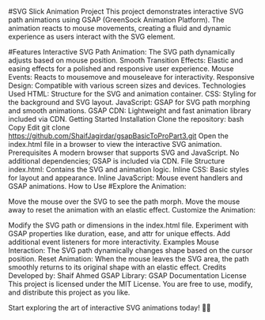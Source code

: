 #SVG Slick Animation Project
This project demonstrates interactive SVG path animations using GSAP (GreenSock Animation Platform). The animation reacts to mouse movements, creating a fluid and dynamic experience as users interact with the SVG element.

#Features
Interactive SVG Path Animation: The SVG path dynamically adjusts based on mouse position.
Smooth Transition Effects: Elastic and easing effects for a polished and responsive user experience.
Mouse Events: Reacts to mousemove and mouseleave for interactivity.
Responsive Design: Compatible with various screen sizes and devices.
Technologies Used
HTML: Structure for the SVG and animation container.
CSS: Styling for the background and SVG layout.
JavaScript: GSAP for SVG path morphing and smooth animations.
GSAP CDN: Lightweight and fast animation library included via CDN.
Getting Started
Installation
Clone the repository:
bash
Copy
Edit
git clone https://github.com/ShaifJagirdar/gsapBasicToProPart3.git
Open the index.html file in a browser to view the interactive SVG animation.
Prerequisites
A modern browser that supports SVG and JavaScript.
No additional dependencies; GSAP is included via CDN.
File Structure
index.html: Contains the SVG and animation logic.
Inline CSS: Basic styles for layout and appearance.
Inline JavaScript: Mouse event handlers and GSAP animations.
How to Use
#Explore the Animation:

Move the mouse over the SVG to see the path morph.
Move the mouse away to reset the animation with an elastic effect.
Customize the Animation:

Modify the SVG path or dimensions in the index.html file.
Experiment with GSAP properties like duration, ease, and attr for unique effects.
Add additional event listeners for more interactivity.
Examples
Mouse Interaction: The SVG path dynamically changes shape based on the cursor position.
Reset Animation: When the mouse leaves the SVG area, the path smoothly returns to its original shape with an elastic effect.
Credits
Developed by: Shaif Ahmed
GSAP Library: GSAP Documentation
License
This project is licensed under the MIT License. You are free to use, modify, and distribute this project as you like.

Start exploring the art of interactive SVG animations today! 🎨✨
